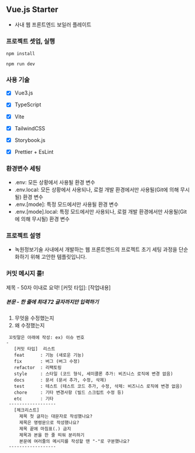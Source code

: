 ## Vue.js Starter

- 사내 웹 프론트엔드 보일러 플레이트


### 프로젝트 셋업, 실행

```
npm install

npm run dev
```

### 사용 기술

- [x] Vue3.js
- [x] TypeScript
- [x] Vite
- [x] TailwindCSS
- [x] Storybook.js
- [x] Prettier + EsLint


### 환경변수 세팅

- .env: 모든 상황에서 사용될 환경 변수
- .env.local: 모든 상황에서 사용되나, 로컬 개발 환경에서만 사용될(Git에 의해 무시될) 환경 변수
- .env.[mode]: 특정 모드에서만 사용될 환경 변수
- .env.[mode].local: 특정 모드에서만 사용되나, 로컬 개발 환경에서만 사용될(Git에 의해 무시될) 환경 변수


### 프로젝트 설명

- 녹원정보기술 사내에서 개발하는 웹 프론트엔드의 프로젝트 초기 세팅 과정을 단순화하기 위해 고안한 템플릿입니다.

### 커밋 메시지 룰!

제목 - 50자 이내로 요약!
[커밋 타입]: [작업내용]


##### 본문 - 한 줄에 최대 72 글자까지만 입력하기
 1. 무엇을 수정했는지
 2. 왜 수정했는지
```
 꼬릿말은 아래에 작성: ex) 이슈 번호
-
   [커밋 타입]  리스트
   feat      : 기능 (새로운 기능)
   fix       : 버그 (버그 수정)
   refactor  : 리팩토링
   style     : 스타일 (코드 형식, 세미콜론 추가: 비즈니스 로직에 변경 없음)
   docs      : 문서 (문서 추가, 수정, 삭제)
   test      : 테스트 (테스트 코드 추가, 수정, 삭제: 비즈니스 로직에 변경 없음)
   chore     : 기타 변경사항 (빌드 스크립트 수정 등)
   etc       : 기타
 ------------------
   [체크리스트]
     제목 첫 글자는 대문자로 작성했나요?
     제목은 명령문으로 작성했나요?
     제목 끝에 마침표(.) 금지
     제목과 본을 한 줄 띄워 분리하기
     본문에 여러줄의 메시지를 작성할 땐 "-"로 구분했나요?
 ------------------
 ```